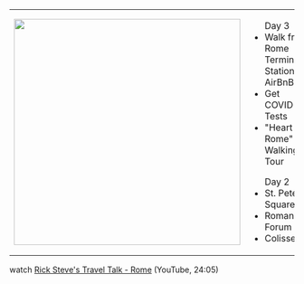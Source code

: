 |     |     |
| --- | --- |
|<img src="/rome-overview.png" height="400" width="400"/>| <ul> Day 3 <li> Walk from Rome Termini Station to AirBnB </li> <li> Get COVID Tests </li> <li> "Heart of Rome" Walking Tour </li> </ul> <ul> Day 2 <li> St. Peter's Square </li> <li> Roman Forum </li> <li> Colisseum </li> </ul> | 

watch [Rick Steve's Travel Talk - Rome](https://youtu.be/aaKl40z6MSw) (YouTube, 24:05)


